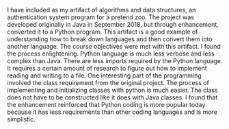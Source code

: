   I have included as my artifact of algorithms and data structures, an authentication system program for a pretend zoo. The project was developed originally in Java in September 2018, but through enhancement, converted it to a Python program.  This artifact is a good example of understanding how to break down languages and then convert them into another language.  The course objectives were met with this artifact. I found the process enlightening.  Python language is much less verbose and less complex than Java.  There are less imports required by the Python language.  It requires a certain amount of research to figure out how to implement reading and writing to a file.  One interesting part of the programming involved the class requirement from the original project.  The process of implementing and initializing classes with python is much easier.  The class does not have to be constructed like it does with Java classes.   I found that the enhancement reinforced that Python coding is more popular today because it has less requirements than other coding languages and is more simplistic.   

